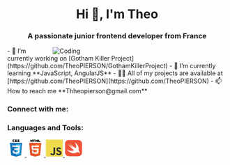<h1 align="center">Hi 👋, I'm Theo</h1>
<h3 align="center">A passionate junior frontend developer from France</h3>
<img
  align="right"
  alt="Coding"
  width="400"
  src="https://www.inventateq.com/assets/python/small.gif"
/>
- 🔭 I’m currently working on [Gotham Killer Project](https://github.com/TheoPIERSON/GothamKillerProject) - 🌱 I’m
currently learning **JavaScript, AngularJS** - 👨‍💻 All of my projects are available at
[https://github.com/TheoPIERSON](https://github.com/TheoPIERSON) - 📫 How to reach me **Thheopierson@gmail.com**

<h3 align="left">Connect with me:</h3>
<p align="left"></p>

<h3 align="left">Languages and Tools:</h3>
<p align="left">
  <a href="https://www.w3schools.com/css/" target="_blank" rel="noreferrer">
    <img
      src="https://raw.githubusercontent.com/devicons/devicon/master/icons/css3/css3-original-wordmark.svg"
      alt="css3"
      width="40"
      height="40"
    />
  </a>
  <a href="https://www.w3.org/html/" target="_blank" rel="noreferrer">
    <img
      src="https://raw.githubusercontent.com/devicons/devicon/master/icons/html5/html5-original-wordmark.svg"
      alt="html5"
      width="40"
      height="40"
    />
  </a>
  <a href="https://developer.mozilla.org/en-US/docs/Web/JavaScript" target="_blank" rel="noreferrer">
    <img
      src="https://raw.githubusercontent.com/devicons/devicon/master/icons/javascript/javascript-original.svg"
      alt="javascript"
      width="40"
      height="40"
    />
  </a>
  <a href="https://developer.apple.com/swift/" target="_blank" rel="noreferrer">
    <img
      src="https://raw.githubusercontent.com/devicons/devicon/master/icons/swift/swift-original.svg"
      alt="swift"
      width="40"
      height="40"
    />
  </a>
</p>
